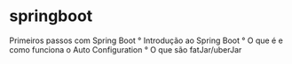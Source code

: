 # springboot
Primeiros passos com Spring Boot
° Introdução ao Spring Boot
° O que é e como funciona o Auto Configuration
° O que são fatJar/uberJar
